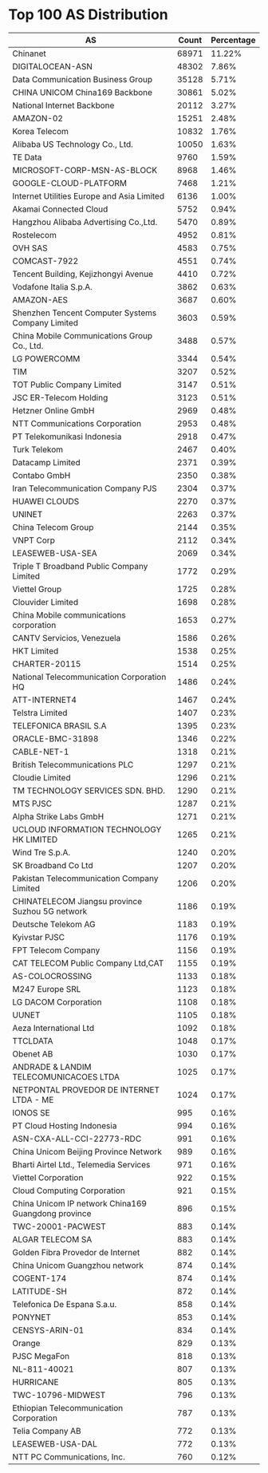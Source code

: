 # Top 100 AS Distribution
| AS | Count | Percentage |
|----|----|----|
| Chinanet | 68971 | 11.22% |
| DIGITALOCEAN-ASN | 48302 | 7.86% |
| Data Communication Business Group | 35128 | 5.71% |
| CHINA UNICOM China169 Backbone | 30861 | 5.02% |
| National Internet Backbone | 20112 | 3.27% |
| AMAZON-02 | 15251 | 2.48% |
| Korea Telecom | 10832 | 1.76% |
| Alibaba US Technology Co., Ltd. | 10050 | 1.63% |
| TE Data | 9760 | 1.59% |
| MICROSOFT-CORP-MSN-AS-BLOCK | 8968 | 1.46% |
| GOOGLE-CLOUD-PLATFORM | 7468 | 1.21% |
| Internet Utilities Europe and Asia Limited | 6136 | 1.00% |
| Akamai Connected Cloud | 5752 | 0.94% |
| Hangzhou Alibaba Advertising Co.,Ltd. | 5470 | 0.89% |
| Rostelecom | 4952 | 0.81% |
| OVH SAS | 4583 | 0.75% |
| COMCAST-7922 | 4551 | 0.74% |
| Tencent Building, Kejizhongyi Avenue | 4410 | 0.72% |
| Vodafone Italia S.p.A. | 3862 | 0.63% |
| AMAZON-AES | 3687 | 0.60% |
| Shenzhen Tencent Computer Systems Company Limited | 3603 | 0.59% |
| China Mobile Communications Group Co., Ltd. | 3488 | 0.57% |
| LG POWERCOMM | 3344 | 0.54% |
| TIM | 3207 | 0.52% |
| TOT Public Company Limited | 3147 | 0.51% |
| JSC ER-Telecom Holding | 3123 | 0.51% |
| Hetzner Online GmbH | 2969 | 0.48% |
| NTT Communications Corporation | 2953 | 0.48% |
| PT Telekomunikasi Indonesia | 2918 | 0.47% |
| Turk Telekom | 2467 | 0.40% |
| Datacamp Limited | 2371 | 0.39% |
| Contabo GmbH | 2350 | 0.38% |
| Iran Telecommunication Company PJS | 2304 | 0.37% |
| HUAWEI CLOUDS | 2270 | 0.37% |
| UNINET | 2263 | 0.37% |
| China Telecom Group | 2144 | 0.35% |
| VNPT Corp | 2112 | 0.34% |
| LEASEWEB-USA-SEA | 2069 | 0.34% |
| Triple T Broadband Public Company Limited | 1772 | 0.29% |
| Viettel Group | 1725 | 0.28% |
| Clouvider Limited | 1698 | 0.28% |
| China Mobile communications corporation | 1653 | 0.27% |
| CANTV Servicios, Venezuela | 1586 | 0.26% |
| HKT Limited | 1538 | 0.25% |
| CHARTER-20115 | 1514 | 0.25% |
| National Telecommunication Corporation HQ | 1486 | 0.24% |
| ATT-INTERNET4 | 1467 | 0.24% |
| Telstra Limited | 1407 | 0.23% |
| TELEFONICA BRASIL S.A | 1395 | 0.23% |
| ORACLE-BMC-31898 | 1346 | 0.22% |
| CABLE-NET-1 | 1318 | 0.21% |
| British Telecommunications PLC | 1297 | 0.21% |
| Cloudie Limited | 1296 | 0.21% |
| TM TECHNOLOGY SERVICES SDN. BHD. | 1290 | 0.21% |
| MTS PJSC | 1287 | 0.21% |
| Alpha Strike Labs GmbH | 1271 | 0.21% |
| UCLOUD INFORMATION TECHNOLOGY HK LIMITED | 1265 | 0.21% |
| Wind Tre S.p.A. | 1240 | 0.20% |
| SK Broadband Co Ltd | 1207 | 0.20% |
| Pakistan Telecommunication Company Limited | 1206 | 0.20% |
| CHINATELECOM Jiangsu province Suzhou 5G network | 1186 | 0.19% |
| Deutsche Telekom AG | 1183 | 0.19% |
| Kyivstar PJSC | 1176 | 0.19% |
| FPT Telecom Company | 1156 | 0.19% |
| CAT TELECOM Public Company Ltd,CAT | 1155 | 0.19% |
| AS-COLOCROSSING | 1133 | 0.18% |
| M247 Europe SRL | 1123 | 0.18% |
| LG DACOM Corporation | 1108 | 0.18% |
| UUNET | 1105 | 0.18% |
| Aeza International Ltd | 1092 | 0.18% |
| TTCLDATA | 1048 | 0.17% |
| Obenet AB | 1030 | 0.17% |
| ANDRADE & LANDIM TELECOMUNICACOES LTDA | 1025 | 0.17% |
| NETPONTAL PROVEDOR DE INTERNET LTDA - ME | 1024 | 0.17% |
| IONOS SE | 995 | 0.16% |
| PT Cloud Hosting Indonesia | 994 | 0.16% |
| ASN-CXA-ALL-CCI-22773-RDC | 991 | 0.16% |
| China Unicom Beijing Province Network | 989 | 0.16% |
| Bharti Airtel Ltd., Telemedia Services | 971 | 0.16% |
| Viettel Corporation | 922 | 0.15% |
| Cloud Computing Corporation | 921 | 0.15% |
| China Unicom IP network China169 Guangdong province | 896 | 0.15% |
| TWC-20001-PACWEST | 883 | 0.14% |
| ALGAR TELECOM SA | 883 | 0.14% |
| Golden Fibra Provedor de Internet | 882 | 0.14% |
| China Unicom Guangzhou network | 874 | 0.14% |
| COGENT-174 | 874 | 0.14% |
| LATITUDE-SH | 872 | 0.14% |
| Telefonica De Espana S.a.u. | 858 | 0.14% |
| PONYNET | 853 | 0.14% |
| CENSYS-ARIN-01 | 834 | 0.14% |
| Orange | 829 | 0.13% |
| PJSC MegaFon | 818 | 0.13% |
| NL-811-40021 | 807 | 0.13% |
| HURRICANE | 805 | 0.13% |
| TWC-10796-MIDWEST | 796 | 0.13% |
| Ethiopian Telecommunication Corporation | 787 | 0.13% |
| Telia Company AB | 772 | 0.13% |
| LEASEWEB-USA-DAL | 772 | 0.13% |
| NTT PC Communications, Inc. | 760 | 0.12% |
